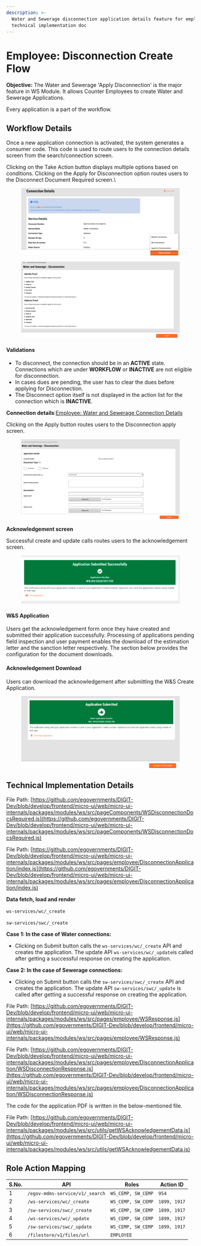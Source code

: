 ```yaml
---
description: >-
  Water and Sewerage disconnection application details feature for employees -
  technical implementation doc
---
```


# Employee: Disconnection Create Flow

**Objective:** The Water and Sewerage 'Apply Disconnection' is the major feature in WS Module. It allows Counter Employees to create Water and Sewerage Applications.

Every application is a part of the workflow.

## **Workflow Details** <a href="#validations" id="validations"></a>

Once a new application connection is activated, the system generates a consumer code. This code is used to route users to the connection details screen from the search/connection screen.

Clicking on the Take Action button displays multiple options based on conditions. Clicking on the Apply for Disconnection option routes users to the Disconnect Document Required screen.\


<figure><img src="../../../../../.gitbook/assets/image (425).png" alt=""><figcaption></figcaption></figure>

<figure><img src="../../../../../.gitbook/assets/image (344).png" alt=""><figcaption></figcaption></figure>

#### **Validations** <a href="#validations" id="validations"></a>

* To disconnect, the connection should be in an **ACTIVE** state. Connections which are under **WORKFLOW** or **INACTIVE** are not eligible for disconnection.
* In cases dues are pending, the user has to clear the dues before applying for Disconnection.
* The Disconnect option itself is not displayed in the action list for the connection which is **INACTIVE**.

**Connection details**:[Employee: Water and Sewerage Connection Details](employee-connection-details.md)

Clicking on the Apply button routes users to the Disconnection apply screen.

<figure><img src="../../../../../.gitbook/assets/image (587).png" alt=""><figcaption></figcaption></figure>

**Acknowledgement screen**

Successful create and update calls routes users to the acknowledgement screen.

<figure><img src="../../../../../.gitbook/assets/image (576).png" alt=""><figcaption></figcaption></figure>

#### W\&S Application <a href="#w-and-s-application" id="w-and-s-application"></a>

Users get the acknowledgement form once they have created and submitted their application successfully. Processing of applications pending field inspection and user payment enables the download of the estimation letter and the sanction letter respectively. The section below provides the configuration for the document downloads.&#x20;

#### Acknowledgement Download

Users can download the acknowledgement after submitting the W\&S Create Application.

<figure><img src="../../../../../.gitbook/assets/image (561).png" alt=""><figcaption></figcaption></figure>

## Technical Implementation Details

File Path: [https://github.com/egovernments/DIGIT-Dev/blob/develop/frontend/micro-ui/web/micro-ui-internals/packages/modules/ws/src/pageComponents/WSDisconnectionDocsRequired.js](https://github.com/egovernments/DIGIT-Dev/blob/develop/frontend/micro-ui/web/micro-ui-internals/packages/modules/ws/src/pageComponents/WSDisconnectionDocsRequired.js)

File Path: [https://github.com/egovernments/DIGIT-Dev/blob/develop/frontend/micro-ui/web/micro-ui-internals/packages/modules/ws/src/pages/employee/DisconnectionApplication/index.js](https://github.com/egovernments/DIGIT-Dev/blob/develop/frontend/micro-ui/web/micro-ui-internals/packages/modules/ws/src/pages/employee/DisconnectionApplication/index.js)

&#x20;**Data fetch, load and render**

`ws-services/wc/_create`

`sw-services/swc/_create`

**Case 1: In the case of Water connections:**

* Clicking on Submit button calls the  `ws-services/wc/_create` API and creates the application. The update API `ws-services/wc/_update`is called after getting a successful response on creating the application.

**Case 2: In the case of Sewerage connections:**

* Clicking on Submit button calls the `sw-services/swc/_create` API and creates the application. The update API `sw-services/swc/_update` is called after getting a successful response on creating the application.

File Path: [https://github.com/egovernments/DIGIT-Dev/blob/develop/frontend/micro-ui/web/micro-ui-internals/packages/modules/ws/src/pages/employee/WSResponse.js](https://github.com/egovernments/DIGIT-Dev/blob/develop/frontend/micro-ui/web/micro-ui-internals/packages/modules/ws/src/pages/employee/WSResponse.js)

File Path: [https://github.com/egovernments/DIGIT-Dev/blob/develop/frontend/micro-ui/web/micro-ui-internals/packages/modules/ws/src/pages/employee/DisconnectionApplication/WSDisconnectionResponse.js](https://github.com/egovernments/DIGIT-Dev/blob/develop/frontend/micro-ui/web/micro-ui-internals/packages/modules/ws/src/pages/employee/DisconnectionApplication/WSDisconnectionResponse.js)

The code for the application PDF is written in the below-mentioned file.

File Path: [https://github.com/egovernments/DIGIT-Dev/blob/develop/frontend/micro-ui/web/micro-ui-internals/packages/modules/ws/src/utils/getWSAcknowledgementData.js](https://github.com/egovernments/DIGIT-Dev/blob/develop/frontend/micro-ui/web/micro-ui-internals/packages/modules/ws/src/utils/getWSAcknowledgementData.js)

## **Role Action Mapping**

| S.No. | API                             | Roles              | Action ID    |
| ----- | ------------------------------- | ------------------ | ------------ |
| 1     | `/egov-mdms-service/v1/_search` | `WS_CEMP, SW_CEMP` | `954`        |
| 2     | `/ws-services/wc/_create`       | `WS_CEMP, SW_CEMP` | `1899, 1917` |
| 3     | `/sw-services/swc/_create`      | `WS_CEMP, SW_CEMP` | `1899, 1917` |
| 4     | `/ws-services/wc/_update`       | `WS_CEMP, SW_CEMP` | `1899, 1917` |
| 5     | `/sw-services/swc/_update`      | `WS_CEMP, SW_CEMP` | `1899, 1917` |
| 6     | `/filestore/v1/files/url`       | `EMPLOYEE`         |              |


